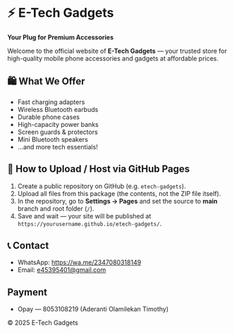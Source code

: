 # ⚡ E-Tech Gadgets

**Your Plug for Premium Accessories**

Welcome to the official website of **E-Tech Gadgets** — your trusted store for high-quality mobile phone accessories and gadgets at affordable prices.

## 🛍️ What We Offer
- Fast charging adapters
- Wireless Bluetooth earbuds
- Durable phone cases
- High-capacity power banks
- Screen guards & protectors
- Mini Bluetooth speakers
- ...and more tech essentials!

## 🧩 How to Upload / Host via GitHub Pages
1. Create a public repository on GitHub (e.g. `etech-gadgets`).
2. Upload all files from this package (the contents, not the ZIP file itself).
3. In the repository, go to **Settings → Pages** and set the source to **main** branch and root folder (`/`).
4. Save and wait — your site will be published at `https://yourusername.github.io/etech-gadgets/`.

## 📞 Contact
- WhatsApp: https://wa.me/2347080318149
- Email: e45395401@gmail.com

## Payment
- Opay — 8053108219 (Aderanti Olamilekan Timothy)

© 2025 E-Tech Gadgets
